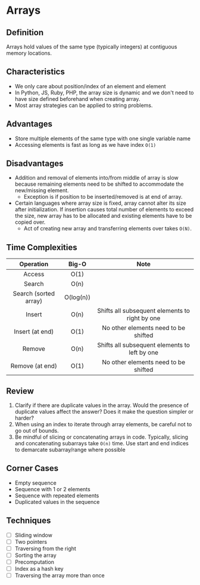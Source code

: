 # Arrays

## Definition
Arrays hold values of the same type (typically integers) at contiguous memory locations.

## Characteristics
- We only care about position/index of an element and element
- In Python, JS, Ruby, PHP, the array size is dynamic and we don't need to have size defined beforehand when creating array.
- Most array strategies can be applied to string problems.

## Advantages
- Store multiple elements of the same type with one single variable name
- Accessing elements is fast as long as we have index `O(1)`

## Disadvantages
- Addition and removal of elements into/from middle of array is slow because remaining elements need to be shifted to accommodate the new/missing element.
    - Exception is if position to be inserted/removed is at end of array.
- Certain languages where array size is fixed, array cannot alter its size after initialization. If insertion causes total number of elements to exceed the size, new array has to be allocated and existing elements have to be copied over.
    - Act of creating new array and transferring elements over takes `O(N)`.

## Time Complexities
| Operation | Big-O     | Note      |
| :--------: | :-------: | :-------: |
| Access   | O(1) | |
| Search  | O(n) | |
| Search (sorted array) | O(log(n)) | |
| Insert  | O(n) | Shifts all subsequent elements to right by one |
| Insert (at end)  | O(1) | No other elements need to be shifted |
| Remove  | O(n)    | Shifts all subsequent elements to left by one |
| Remove (at end)  | O(1)    | No other elements need to be shifted |

## Review
1. Clarify if there are duplicate values in the array. Would the presence of duplicate values affect the answer? Does it make the question simpler or harder?
2. When using an index to iterate through array elements, be careful not to go out of bounds.
3. Be mindful of slicing or concatenating arrays in code. Typically, slicing and concatenating subarrays take `O(n)` time. Use start and end indices to demarcate subarray/range where possible

## Corner Cases
- Empty sequence
- Sequence with 1 or 2 elements
- Sequence with repeated elements
- Duplicated values in the sequence

## Techniques
- [ ] Sliding window
- [ ] Two pointers
- [ ] Traversing from the right
- [ ] Sorting the array
- [ ] Precomputation
- [ ] Index as a hash key
- [ ] Traversing the array more than once
